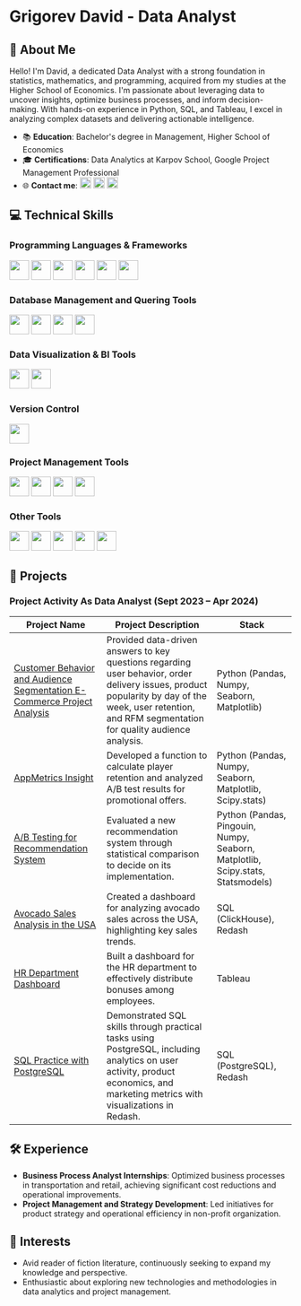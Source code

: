 # Grigorev David - Data Analyst

## 📌 About Me

Hello! I'm David, a dedicated Data Analyst with a strong foundation in statistics, mathematics, and programming, acquired from my studies at the Higher School of Economics. I'm passionate about leveraging data to uncover insights, optimize business processes, and inform decision-making. With hands-on experience in Python, SQL, and Tableau, I excel in analyzing complex datasets and delivering actionable intelligence.

- 📚 **Education**: Bachelor's degree in Management, Higher School of Economics
- 🎓 **Certifications**: Data Analytics at Karpov School, Google Project Management Professional
- 🌐 **Contact me**: 
[<img src="https://img.shields.io/badge/LinkedIn-blue?style=for-the-badge&logo=linkedin&logoColor=white" height="20"/>](https://linkedin.com/in/grigorev-david)
[<img src="https://img.shields.io/badge/Gmail-red?style=for-the-badge&logo=gmail&logoColor=white" height="20"/>](mailto:dvgrigorev00@gmail.com)
[<img src="https://img.shields.io/badge/Telegram-2CA5E0?style=for-the-badge&logo=telegram&logoColor=white" height="20"/>](https://t.me/dvgrigorev)


## 💻 Technical Skills

### Programming Languages & Frameworks

<img src="https://img.shields.io/badge/Python-white?logo=python&logoColor=3776AB&style=for-the-badge" height="35"/> <img src="https://img.shields.io/badge/Pandas-white?logo=pandas&logoColor=150458&style=for-the-badge" height="35"/> <img src="https://img.shields.io/badge/Seaborn-white?style=for-the-badge" height="35"/> <img src="https://img.shields.io/badge/Numpy-white?logo=numpy&logoColor=013243&style=for-the-badge" height="35"/> <img src="https://img.shields.io/badge/SciPy-white?logo=scipy&logoColor=8CAAE6&style=for-the-badge" height="35"/> <img src="https://img.shields.io/badge/Matplotlib-white?style=for-the-badge" height="35"/>

### Database Management and Quering Tools

<img src="https://img.shields.io/badge/SQL-white?logo=postgresql&logoColor=336791&style=for-the-badge" height="35"/> <img src="https://img.shields.io/badge/PostgreSQL-white?logo=postgresql&logoColor=336791&style=for-the-badge" height="35"/> <img src="https://img.shields.io/badge/ClickHouse-white?logo=clickhouse&logoColor=FFCC01&style=for-the-badge" height="35"/> <img src="https://img.shields.io/badge/Redash-white?logo=redash&logoColor=E4572E&style=for-the-badge" height="35"/>

### Data Visualization & BI Tools

<img src="https://img.shields.io/badge/Tableau-white?logo=tableau&logoColor=E97627&style=for-the-badge" height="35"/> <img src="https://img.shields.io/badge/Power%20BI-white?logo=powerbi&logoColor=F2C811&style=for-the-badge" height="35"/>

### Version Control

<img src="https://img.shields.io/badge/Git-white?logo=git&logoColor=F05032&style=for-the-badge" height="35"/>

### Project Management Tools

<img src="https://img.shields.io/badge/Jira-white?logo=jira&logoColor=0052CC&style=for-the-badge" height="35"/> <img src="https://img.shields.io/badge/Confluence-white?logo=confluence&logoColor=172B4D&style=for-the-badge" height="35"/> <img src="https://img.shields.io/badge/Trello-white?logo=trello&logoColor=0079BF&style=for-the-badge" height="35"/> <img src="https://img.shields.io/badge/Notion-white?logo=notion&logoColor=black&style=for-the-badge" height="35"/>

### Other Tools

<img src="https://img.shields.io/badge/Excel-white?logo=microsoftexcel&logoColor=217346&style=for-the-badge" height="35"/> <img src="https://img.shields.io/badge/Google%20Sheets-white?logo=googlesheets&logoColor=34A853&style=for-the-badge" height="35"/> <img src="https://img.shields.io/badge/PowerPoint-white?logo=microsoftpowerpoint&logoColor=B7472A&style=for-the-badge" height="35"/> <img src="https://img.shields.io/badge/Word-white?logo=microsoftword&logoColor=2B579A&style=for-the-badge" height="35"/> <img src="https://img.shields.io/badge/AnyLogic%20Modeling-white?style=for-the-badge" height="35"/>


## 🚀 Projects

### Project Activity As Data Analyst (Sept 2023 – Apr 2024)

| Project Name | Project Description | Stack |
| ------------ | ------------------- | ----- |
| [Customer Behavior and Audience Segmentation E-Commerce Project Analysis](https://github.com/davidgrigorev00/portfolio_projects/tree/main/customer_behavior_project) | Provided data-driven answers to key questions regarding user behavior, order delivery issues, product popularity by day of the week, user retention, and RFM segmentation for quality audience analysis. | Python (Pandas, Numpy, Seaborn, Matplotlib) |
| [AppMetrics Insight](https://github.com/davidgrigorev00/portfolio_projects/tree/main/app_metrics_insight) | Developed a function to calculate player retention and analyzed A/B test results for promotional offers. | Python (Pandas, Numpy, Seaborn, Matplotlib, Scipy.stats) |
| [A/B Testing for Recommendation System](https://github.com/davidgrigorev00/portfolio_projects/tree/main/ab_testing) | Evaluated a new recommendation system through statistical comparison to decide on its implementation. | Python (Pandas, Pingouin, Numpy, Seaborn, Matplotlib, Scipy.stats, Statsmodels) |
| [Avocado Sales Analysis in the USA](https://github.com/davidgrigorev00/portfolio_projects/tree/main/sales_of_avocado_analysis) | Created a dashboard for analyzing avocado sales across the USA, highlighting key sales trends. | SQL (ClickHouse), Redash |
| [HR Department Dashboard](https://github.com/davidgrigorev00/portfolio_projects/tree/main/hr_department_dashboard) | Built a dashboard for the HR department to effectively distribute bonuses among employees. | Tableau |
| [SQL Practice with PostgreSQL](https://github.com/davidgrigorev00/portfolio_projects/tree/main/sql_practice) | Demonstrated SQL skills through practical tasks using PostgreSQL, including analytics on user activity, product economics, and marketing metrics with visualizations in Redash. | SQL (PostgreSQL), Redash |



## 🛠 Experience

- **Business Process Analyst Internships**: Optimized business processes in transportation and retail, achieving significant cost reductions and operational improvements.
- **Project Management and Strategy Development**: Led initiatives for product strategy and operational efficiency in non-profit organization.

## 📘 Interests

- Avid reader of fiction literature, continuously seeking to expand my knowledge and perspective.
- Enthusiastic about exploring new technologies and methodologies in data analytics and project management.
